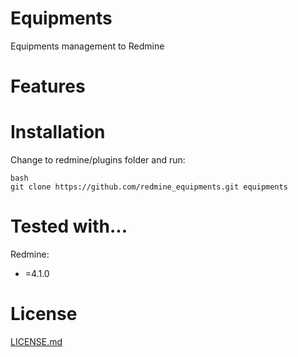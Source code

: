 Equipments
====================
Equipments management to Redmine

Features
====================

Installation
====================
Change to redmine/plugins folder and run:
```
bash
git clone https://github.com/redmine_equipments.git equipments
```

Tested with...
====================

Redmine:
 * =4.1.0

License
====================

[LICENSE.md](README.md)